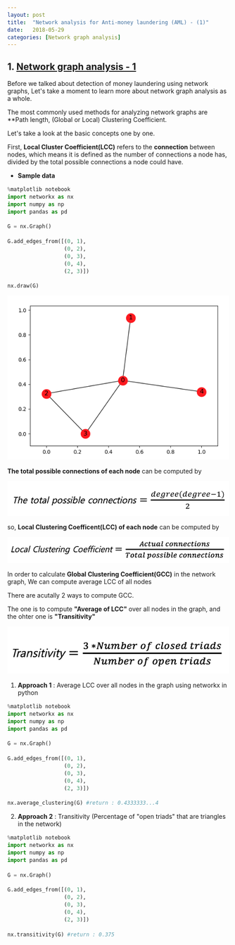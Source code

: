 ```yaml
---
layout: post
title:  "Network analysis for Anti-money laundering (AML) - (1)"
date:   2018-05-29
categories: [Network graph analysis]
---
```



## 1. [Network graph analysis - 1](https://en.wikipedia.org/wiki/Social_network_analysis)


Before we talked about detection of money laundering using network graphs, Let's take a moment to learn more about network graph analysis as a whole. 

The most commonly used methods for analyzing network graphs are **Path length, (Global or Local) Clustering Coefficient.

Let's take a look at the basic concepts one by one.

First, **Local Cluster Coefficient(LCC)** refers to the **connection** between nodes, which means it is defined as the number of connections a node has, divided by the total possible connections a node could have. 

+ **Sample data**

~~~python
%matplotlib notebook
import networkx as nx
import numpy as np
import pandas as pd

G = nx.Graph()

G.add_edges_from([(0, 1),
                  (0, 2),
                  (0, 3),
                  (0, 4),
                  (2, 3)])

nx.draw(G)
~~~

![screenshot_0](/static/img/sample_data.jpg)

**The total possible connections of each node** can be computed by 

![screenshot_1](/static/img/latex_1.jpg)

so, **Local Clustering Coefficent(LCC) of each node** can be computed by 

![screenshot_2](/static/img/latex_2.jpg)

In order to calculate **Global Clustering Coefficient(GCC)** in the network graph, We can compute average LCC of all nodes

There are acutally 2 ways to compute GCC.

The one is to compute **"Average of LCC"** over all nodes in the graph, and the ohter one is **"Transitivity"** 

![screenshot_3](/static/img/latex_3.jpg)

1) **Approach 1** : Average LCC over all nodes in the graph using networkx in python 

~~~python
%matplotlib notebook
import networkx as nx
import numpy as np
import pandas as pd

G = nx.Graph()

G.add_edges_from([(0, 1),
                  (0, 2),
                  (0, 3),
                  (0, 4),
                  (2, 3)])

nx.average_clustering(G) #return : 0.4333333...4
~~~


2) **Approach 2** : Transitivity (Percentage of "open triads" that are triangles in the network)

~~~python
%matplotlib notebook
import networkx as nx
import numpy as np
import pandas as pd

G = nx.Graph()

G.add_edges_from([(0, 1),
                  (0, 2),
                  (0, 3),
                  (0, 4),
                  (2, 3)])

nx.transitivity(G) #return : 0.375
~~~


